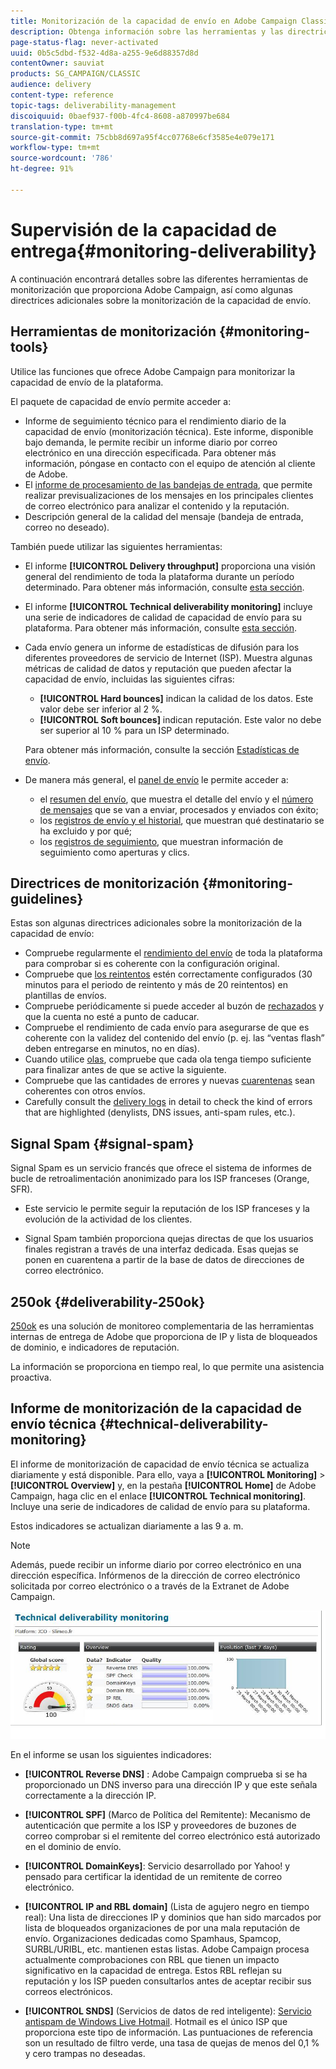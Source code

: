 ```yaml
---
title: Monitorización de la capacidad de envío en Adobe Campaign Classic
description: Obtenga información sobre las herramientas y las directrices sobre la monitorización de capacidad de envío en Adobe Campaign Classic.
page-status-flag: never-activated
uuid: 0b5c5dbd-f532-4d8a-a255-9e6d88357d8d
contentOwner: sauviat
products: SG_CAMPAIGN/CLASSIC
audience: delivery
content-type: reference
topic-tags: deliverability-management
discoiquuid: 0baef937-f00b-4fc4-8608-a870997be684
translation-type: tm+mt
source-git-commit: 75cbb8d697a95f4cc07768e6cf3585e4e079e171
workflow-type: tm+mt
source-wordcount: '786'
ht-degree: 91%

---
```



# Supervisión de la capacidad de entrega{#monitoring-deliverability}

A continuación encontrará detalles sobre las diferentes herramientas de monitorización que proporciona Adobe Campaign, así como algunas directrices adicionales sobre la monitorización de la capacidad de envío.

## Herramientas de monitorización {#monitoring-tools}

Utilice las funciones que ofrece Adobe Campaign para monitorizar la capacidad de envío de la plataforma.

El paquete de capacidad de envío permite acceder a:

* Informe de seguimiento técnico para el rendimiento diario de la capacidad de envío (monitorización técnica). Este informe, disponible bajo demanda, le permite recibir un informe diario por correo electrónico en una dirección especificada. Para obtener más información, póngase en contacto con el equipo de atención al cliente de Adobe.
* El [informe de procesamiento de las bandejas de entrada](../../delivery/using/inbox-rendering.md), que permite realizar previsualizaciones de los mensajes en los principales clientes de correo electrónico para analizar el contenido y la reputación.
* Descripción general de la calidad del mensaje (bandeja de entrada, correo no deseado).

También puede utilizar las siguientes herramientas:

* El informe **[!UICONTROL Delivery throughput]** proporciona una visión general del rendimiento de toda la plataforma durante un período determinado. Para obtener más información, consulte [esta sección](../../reporting/using/global-reports.md#delivery-throughput).
* El informe **[!UICONTROL Technical deliverability monitoring]** incluye una serie de indicadores de calidad de capacidad de envío para su plataforma. Para obtener más información, consulte [esta sección](#technical-deliverability-monitoring).
* Cada envío genera un informe de estadísticas de difusión para los diferentes proveedores de servicio de Internet (ISP). Muestra algunas métricas de calidad de datos y reputación que pueden afectar la capacidad de envío, incluidas las siguientes cifras:
   * **[!UICONTROL Hard bounces]** indican la calidad de los datos. Este valor debe ser inferior al 2 %.
   * **[!UICONTROL Soft bounces]** indican reputación. Este valor no debe ser superior al 10 % para un ISP determinado.

   Para obtener más información, consulte la sección [Estadísticas de envío](../../reporting/using/global-reports.md#delivery-statistics).
* De manera más general, el [panel de envío](../../delivery/using/monitoring-a-delivery.md#delivery-dashboard) le permite acceder a:
   * el [resumen del envío](../../delivery/using/monitoring-a-delivery.md#delivery-summary), que muestra el detalle del envío y el [número de mensajes](../../delivery/using/monitoring-a-delivery.md#number-of-messages-sent) que se van a enviar, procesados y enviados con éxito;
   * los [registros de envío y el historial](../../delivery/using/monitoring-a-delivery.md#delivery-logs-and-history), que muestran qué destinatario se ha excluido y por qué;
   * los [registros de seguimiento](../../delivery/using/monitoring-a-delivery.md#tracking-logs), que muestran información de seguimiento como aperturas y clics.

## Directrices de monitorización {#monitoring-guidelines}

Estas son algunas directrices adicionales sobre la monitorización de la capacidad de envío:

* Compruebe regularmente el [rendimiento del envío](../../reporting/using/global-reports.md#delivery-throughput) de toda la plataforma para comprobar si es coherente con la configuración original.
* Compruebe que [los reintentos](../../delivery/using/understanding-delivery-failures.md#retries-after-a-delivery-temporary-failure) estén correctamente configurados (30 minutos para el periodo de reintento y más de 20 reintentos) en plantillas de envíos.
* Compruebe periódicamente si puede acceder al buzón de [rechazados](../../delivery/using/understanding-delivery-failures.md#bounce-mail-management) y que la cuenta no esté a punto de caducar.
* Compruebe el rendimiento de cada envío para asegurarse de que es coherente con la validez del contenido del envío (p. ej. las “ventas flash” deben entregarse en minutos, no en días).
* Cuando utilice [olas](../../delivery/using/steps-sending-the-delivery.md#sending-using-multiple-waves), compruebe que cada ola tenga tiempo suficiente para finalizar antes de que se active la siguiente.
* Compruebe que las cantidades de errores y nuevas [cuarentenas](../../delivery/using/understanding-quarantine-management.md) sean coherentes con otros envíos.
* Carefully consult the [delivery logs](../../delivery/using/monitoring-a-delivery.md#delivery-logs-and-history) in detail to check the kind of errors that are highlighted (denylists, DNS issues, anti-spam rules, etc.).

## Signal Spam {#signal-spam}

Signal Spam es un servicio francés que ofrece el sistema de informes de bucle de retroalimentación anonimizado para los ISP franceses (Orange, SFR).

* Este servicio le permite seguir la reputación de los ISP franceses y la evolución de la actividad de los clientes.

* Signal Spam también proporciona quejas directas de que los usuarios finales registran a través de una interfaz dedicada. Esas quejas se ponen en cuarentena a partir de la base de datos de direcciones de correo electrónico.

## 250ok {#deliverability-250ok}

[250ok](https://250ok.com/) es una solución de monitoreo complementaria de las herramientas internas de entrega de Adobe que proporciona  de IP y lista de bloqueados de dominio, e indicadores de reputación.

La información se proporciona en tiempo real, lo que permite una asistencia proactiva.

## Informe de monitorización de la capacidad de envío técnica {#technical-deliverability-monitoring}

El informe de monitorización de capacidad de envío técnica se actualiza diariamente y está disponible. Para ello, vaya a **[!UICONTROL Monitoring]** > **[!UICONTROL Overview]** y, en la pestaña **[!UICONTROL Home]** de Adobe Campaign, haga clic en el enlace **[!UICONTROL Technical monitoring]**. Incluye una serie de indicadores de calidad de envío para su plataforma.

Estos indicadores se actualizan diariamente a las 9 a. m.

>[!NOTE]
>
>Además, puede recibir un informe diario por correo electrónico en una dirección específica. Infórmenos de la dirección de correo electrónico solicitada por correo electrónico o a través de la Extranet de Adobe Campaign.

![](assets/s_tn_del_monitoring.png)

En el informe se usan los siguientes indicadores:

* **[!UICONTROL Reverse DNS]** : Adobe Campaign comprueba si se ha proporcionado un DNS inverso para una dirección IP y que este señala correctamente a la dirección IP.

* **[!UICONTROL SPF]** (Marco de Política del Remitente): Mecanismo de autenticación que permite a los ISP y proveedores de buzones de correo comprobar si el remitente del correo electrónico está autorizado en el dominio de envío.

* **[!UICONTROL DomainKeys]**: Servicio desarrollado por Yahoo! y pensado para certificar la identidad de un remitente de correo electrónico.

* **[!UICONTROL IP and RBL domain]** (Lista de agujero negro en tiempo real): Una lista de direcciones IP y dominios que han sido marcados por lista de bloqueados organizaciones de  por una mala reputación de envío. Organizaciones dedicadas como Spamhaus, Spamcop, SURBL/URIBL, etc. mantienen estas listas. Adobe Campaign procesa actualmente comprobaciones con RBL que tienen un impacto significativo en la capacidad de entrega. Estos RBL reflejan su reputación y los ISP pueden consultarlos antes de aceptar recibir sus correos electrónicos.

* **[!UICONTROL SNDS]** (Servicios de datos de red inteligente): [Servicio antispam de Windows Live Hotmail](https://sendersupport.olc.protection.outlook.com/snds/FAQ.aspx). Hotmail es el único ISP que proporciona este tipo de información. Las puntuaciones de referencia son un resultado de filtro verde, una tasa de quejas de menos del 0,1 % y cero trampas no deseadas.

<!--### Delivery Reports - Broadcast Statistics {#broadcast-statistics}

Each delivery will generate a broadcast statistics report when you open a delivery in the “Deliveries List”, which includes some reputation metrics that may impact your deliverability.-->

